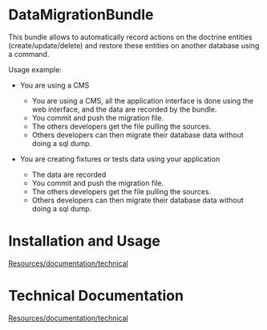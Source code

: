 # DataMigrationBundle #

This bundle allows to automatically record actions on the doctrine entities (create/update/delete) and restore these entities on another database using a command.

Usage example: 

 * You are using a CMS
 
	* You are using a CMS, all the application interface is done using the web interface, and the data are recorded by the bundle. 
	* You commit and push the migration file.
	* The others developers get the file pulling the sources.
	* Others developers can then migrate their database data without doing a sql dump.

 * You are creating fixtures or tests data using your application
 	* The data are recorded
	* You commit and push the migration file.
	* The others developers get the file pulling the sources.
	* Others developers can then migrate their database data without doing a sql dump.
	

# Installation and Usage #
[Resources/documentation/technical](https://github.com/AppVentus/DataMigrationBundle/blob/master/Resources/documentation/usage.md)
    

# Technical Documentation #
[Resources/documentation/technical](https://github.com/AppVentus/DataMigrationBundle/blob/master/Resources/documentation/technical.md)

